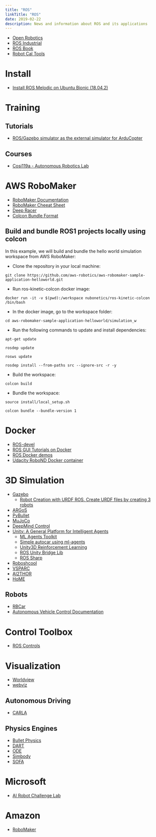 ```yaml
---
title: "ROS"
linkTitle: "ROS"
date: 2019-02-22
description: News and information about ROS and its applications
---
```


- [Open Robotics](https://www.openrobotics.org/)
- [ROS Industrial](https://rosindustrial.org/)
- [ROS Book](https://ros-books.blogspot.com/)
- [Robot Cal Tools](https://github.com/Jmeyer1292/robot_cal_tools)

# Install 

* [Install ROS Melodic on Ubuntu Bionic (18.04.2)](http://wiki.ros.org/melodic/Installation/Ubuntu)

# Training
## Tutorials

* [ROS/Gazebo simulator as the external simulator for ArduCopter](http://docs.erlerobotics.com/simulation/intro)

## Courses

* [Cosi119a - Autonomous Robotics Lab](http://campusrover.org.s3-website-us-west-2.amazonaws.com/)

# AWS RoboMaker

* [RoboMaker Documentation](https://docs.aws.amazon.com/robomaker/latest/dg/what-is-robomaker.html)
* [RoboMaker Cheeat Sheet](https://www.techrepublic.com/article/aws-robomaker-a-cheat-sheet/)
* [Deep Racer](https://github.com/aws-robotics/aws-robomaker-sample-application-deepracer)
* [Colcon Bundle Format](https://github.com/colcon/colcon-bundle/blob/master/BUNDLE_FORMAT.md)

## Build and bundle ROS1 projects locally using colcon

In this example, we will build and bundle the hello world simulation workspace from AWS RoboMaker:

* Clone the repository in your local machine: 

`git clone https://github.com/aws-robotics/aws-robomaker-sample-application-helloworld.git`

* Run ros-kinetic-colcon docker image: 

`docker run -it -v $(pwd):/workspace nubonetics/ros-kinetic-colcon /bin/bash`

* In the docker image, go to the workspace folder: 

`cd aws-robomaker-sample-application-helloworld/simulation_w`

* Run the following commands to update and install dependencies:

`apt-get update`

`rosdep update`

`rosws update`

`rosdep install --from-paths src --ignore-src -r -y`

* Build the workspace:

`colcon build`

* Bundle the workspace:

`source install/local_setup.sh`

`colcon bundle --bundle-version 1`

# Docker

* [ROS-devel](https://github.com/Alabate/ros-devel)
* [ROS GUI Tutorials on Docker](http://wiki.ros.org/docker/Tutorials/GUI)
* [ROS Docker demos](https://github.com/ruffsl/ros_docker_demos)
* [Udacity RoboND Docker container](https://github.com/bpinaya/robond-docker)

# 3D Simulation

* [Gazebo](http://gazebosim.org/)
    * [Robot Creation with URDF ROS. Create URDF files by creating 3 robots](https://www.youtube.com/watch?v=UUwHK5ONTAQ)
* [ARGoS](https://www.argos-sim.info/)
* [PyBullet](https://pybullet.org/wordpress/)
* [MuJoCo](http://www.mujoco.org/)
* [DeepMind Control](https://github.com/deepmind/dm_control)
* [Unity: A General Platform for Intelligent Agents](https://www.groundai.com/project/unity-a-general-platform-for-intelligent-agents/)
  * [ML Agents Toolkit](https://blogs.unity3d.com/2018/09/11/ml-agents-toolkit-v0-5-new-resources-for-ai-researchers-available-now/?_ga=2.251804239.73933905.1544840054-2131074049.1544840054)
  * [Simple autocar using ml-agents](https://connect.unity.com/p/autonomous-car?_ga=2.181596513.73933905.1544840054-2131074049.1544840054)
  * [Unity3D Reinforcement Learning](https://github.com/kwea123/RL)
  * [ROS Unity Bridge Lib](https://github.com/MathiasCiarlo/ROSBridgeLib)
  * [ROS Sharp](https://github.com/siemens/ros-sharp)
* [Roboshcool](https://github.com/openai/roboschool)
* [VSPARC](http://www.vsparc.org)
* [AI2THOR](http://ai2thor.allenai.org/)
* [HoME](https://github.com/HoME-Platform/home-platform)

## Robots

* [RBCar](https://github.com/RobotnikAutomation/rbcar_sim)
* [Autonomous Vehicle Control Documentation](https://media.readthedocs.org/pdf/phddocs/latest/phddocs.pdf)

# Control Toolbox

* [ROS Controls](https://github.com/ros-controls)

# Visualization

* [Worldview](https://medium.com/cruise/introducing-worldview-749aaf98112d)
* [webviz](https://github.com/cruise-automation/webviz)

## Autonomous Driving
- [CARLA](http://carla.org/)

## Physics Engines
- [Bullet Physics](https://github.com/bulletphysics/bullet3)
- [DART](https://dartsim.github.io)
- [ODE](https://www.ode.org/)
- [Simbody](https://simtk.org/projects/simbody/)
- [SOFA](https://www.sofa-framework.org/applications/gallery/sofa-as-unity3d-physics-engine/)

# Microsoft
- [AI Robot Challenge Lab](https://github.com/Microsoft/AI-Robot-Challenge-Lab)

# Amazon
- [RoboMaker](https://aws.amazon.com/robomaker/)
